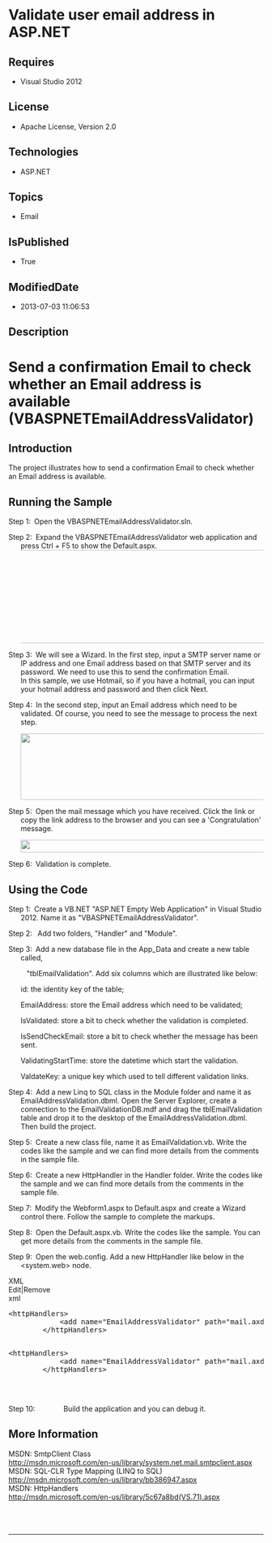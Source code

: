 # Validate user email address in ASP.NET
## Requires
* Visual Studio 2012
## License
* Apache License, Version 2.0
## Technologies
* ASP.NET
## Topics
* Email
## IsPublished
* True
## ModifiedDate
* 2013-07-03 11:06:53
## Description

<h1>Send a confirmation Email to check whether an Email address is available (VBASPNETEmailAddressValidator)</h1>
<h2>Introduction</h2>
<p class="MsoNormal">The project illustrates how to send a confirmation Email to check whether an Email address is available.<span style="">
</span></p>
<h2>Running the Sample<span style=""> </span></h2>
<p class="MsoListParagraphCxSpFirst" style="margin-left:.25in; text-indent:-.25in">
<span style=""><span style="">Step 1:<span style="font:7.0pt &quot;Times New Roman&quot;">&nbsp;&nbsp;
</span></span></span>Open the VBASPNETEmailAddressValidator.sln.<span style=""> </span>
</p>
<p class="MsoListParagraphCxSpMiddle" style="margin-left:.25in; text-indent:-.25in">
<span style=""><span style="">Step 2:<span style="font:7.0pt &quot;Times New Roman&quot;">&nbsp;&nbsp;
</span></span></span>Expand the VBASPNETEmailAddressValidator web application and press Ctrl &#43; F5 to show the Default.aspx.<span style="">
<img src="/site/view/file/91621/1/image.png" alt="" width="575" height="184" align="middle">
</span></p>
<p class="MsoListParagraphCxSpMiddle" style="margin-left:.25in; text-indent:-.25in">
<span style=""><span style="">Step 3:<span style="font:7.0pt &quot;Times New Roman&quot;">&nbsp;&nbsp;
</span></span></span><span style="">We will see a Wizard. In the first step, input a SMTP server name or IP address and one Email address based on that SMTP server and its password. We need to use this to send the confirmation Email.<br>
In this sample, we use Hotmail, so if you have a hotmail, you can input your hotmail address and password and then click Next.
</span></p>
<p class="MsoListParagraphCxSpMiddle" style="margin-left:.25in; text-indent:-.25in">
<span style=""><span style="">Step 4:<span style="font:7.0pt &quot;Times New Roman&quot;">&nbsp;&nbsp;
</span></span></span><span style="">In the second step, input an Email address which need to be validated. Of course, you need to see the message to process the next step.
</span><span style=""></span></p>
<p class="MsoListParagraphCxSpMiddle" style="margin-left:.25in"><span style=""><img src="/site/view/file/91622/1/image.png" alt="" width="575" height="131" align="middle">
</span><span style=""></span></p>
<p class="MsoListParagraphCxSpMiddle" style="margin-left:.25in; text-indent:-.25in">
<span style=""><span style="">Step 5:<span style="font:7.0pt &quot;Times New Roman&quot;">&nbsp;&nbsp;
</span></span></span><span style="">Open the mail message which you have received. Click the link or copy the link address to the browser and you can see a 'Congratulation' message.</span></p>
<p class="MsoListParagraphCxSpMiddle" style="margin-left:.25in"><span style=""><img src="/site/view/file/91623/1/image.png" alt="" width="570" height="25" align="middle">
</span></p>
<p class="MsoListParagraphCxSpLast" style="margin-left:.25in; text-indent:-.25in">
<span style=""><span style="">Step 6:<span style="font:7.0pt &quot;Times New Roman&quot;">&nbsp;&nbsp;
</span></span></span>Validation is complete.</p>
<h2>Using the Code<span style=""> </span></h2>
<p class="MsoListParagraphCxSpFirst" style="margin-left:.25in; text-indent:-.25in">
<span style=""><span style="">Step 1:<span style="font:7.0pt &quot;Times New Roman&quot;">&nbsp;&nbsp;
</span></span></span>Create a VB.NET &quot;ASP.NET Empty Web Application&quot; in Visual Studio 2012. Name it as &quot;VBASPNETEmailAddressValidator&quot;.</p>
<p class="MsoListParagraphCxSpMiddle" style="margin-left:.25in; text-indent:-.25in">
<span style=""><span style="">Step 2:<span style="font:7.0pt &quot;Times New Roman&quot;">&nbsp;&nbsp;
</span></span></span><span style="">&nbsp;</span>Add two folders, &quot;Handler&quot; and &quot;Module&quot;.</p>
<p class="MsoListParagraphCxSpMiddle" style="margin-left:.25in; text-indent:-.25in">
<span style=""><span style="">Step 3:<span style="font:7.0pt &quot;Times New Roman&quot;">&nbsp;&nbsp;
</span></span></span><span style="">Add a new database file in the App_Data and create a new table called,
</span></p>
<p class="MsoListParagraphCxSpMiddle" style="margin-left:.25in"><span style=""><span style="">&nbsp;&nbsp;
</span>&quot;tblEmailValidation&quot;. Add six columns which are illustrated like below:
</span></p>
<p class="MsoListParagraphCxSpMiddle" style="margin-left:.25in"><span style="">id: the identity key of the table;
</span></p>
<p class="MsoListParagraphCxSpMiddle" style="margin-left:.25in"><span style="">EmailAddress: store the Email address which need to be validated;
</span></p>
<p class="MsoListParagraphCxSpMiddle" style="margin-left:.25in"><span style="">IsValidated: store a bit to check whether the validation is completed.
</span></p>
<p class="MsoListParagraphCxSpMiddle" style="margin-left:.25in"><span style="">IsSendCheckEmail: store a bit to check whether the message has been sent.
</span></p>
<p class="MsoListParagraphCxSpMiddle" style="margin-left:.25in"><span style="">ValidatingStartTime: store the datetime which start the validation.
</span></p>
<p class="MsoListParagraphCxSpMiddle" style="margin-left:.25in"><span style="">ValdateKey: a unique key which used to tell different validation links.</span></p>
<p class="MsoListParagraphCxSpMiddle" style="margin-left:.25in; text-indent:-.25in">
<span style=""><span style="">Step 4:<span style="font:7.0pt &quot;Times New Roman&quot;">&nbsp;&nbsp;
</span></span></span>Add a new Linq to SQL class in the Module folder and name it as EmailAddressValidation.dbml. Open the Server Explorer, create a connection to the EmailValidationDB.mdf and drag the tblEmailValidation table and drop it to the desktop of
 the EmailAddressValidation.dbml. Then build the project.</p>
<p class="MsoListParagraphCxSpMiddle" style="margin-left:.25in; text-indent:-.25in">
<span style=""><span style="">Step 5:<span style="font:7.0pt &quot;Times New Roman&quot;">&nbsp;&nbsp;
</span></span></span>Create a new class file, name it as EmailValidation.vb. Write the codes like the sample and we can find more details from the comments in the sample file.</p>
<p class="MsoListParagraphCxSpMiddle" style="margin-left:.25in; text-indent:-.25in">
<span style=""><span style="">Step 6:<span style="font:7.0pt &quot;Times New Roman&quot;">&nbsp;&nbsp;
</span></span></span>Create a new HttpHandler in the Handler folder. Write the codes like the sample and we can find more details from the comments in the sample file.</p>
<p class="MsoListParagraphCxSpMiddle" style="margin-left:.25in; text-indent:-.25in">
<span style=""><span style="">Step 7:<span style="font:7.0pt &quot;Times New Roman&quot;">&nbsp;&nbsp;
</span></span></span>Modify the Webform1.aspx to Default.aspx and create a Wizard control there. Follow the sample to complete the markups.</p>
<p class="MsoListParagraphCxSpMiddle" style="margin-left:.25in; text-indent:-.25in">
<span style=""><span style="">Step 8:<span style="font:7.0pt &quot;Times New Roman&quot;">&nbsp;&nbsp;
</span></span></span>Open the Default.aspx.vb. Write the codes like the sample. You can get more details from the comments in the sample file.</p>
<p class="MsoListParagraphCxSpLast" style="margin-left:.25in; text-indent:-.25in">
<span style=""><span style="">Step 9:<span style="font:7.0pt &quot;Times New Roman&quot;">&nbsp;&nbsp;
</span></span></span>Open the web.config. Add a new HttpHandler like below in the &lt;system.web&gt; node.</p>
<div class="scriptcode">
<div class="pluginEditHolder" pluginCommand="mceScriptCode">
<div class="title"><span>XML</span></div>
<div class="pluginLinkHolder"><span class="pluginEditHolderLink">Edit</span>|<span class="pluginRemoveHolderLink">Remove</span>
</div>
<span class="hidden">xml</span>
<pre class="hidden">
&lt;httpHandlers&gt;
&nbsp;&nbsp;&nbsp;&nbsp;&nbsp;&nbsp;&nbsp;&nbsp;&nbsp;&nbsp;&nbsp; &lt;add name=&quot;EmailAddressValidator&quot; path=&quot;mail.axd&quot; verb=&quot;GET&quot; validate=&quot;false&quot; type=&quot;VBASPNETEmailAddressValidator.EmailAvailableValidationHandler&quot; /&gt;
&nbsp;&nbsp;&nbsp;&nbsp;&nbsp;&nbsp;&nbsp; &lt;/httpHandlers&gt;

</pre>
<pre id="codePreview" class="xml">
&lt;httpHandlers&gt;
&nbsp;&nbsp;&nbsp;&nbsp;&nbsp;&nbsp;&nbsp;&nbsp;&nbsp;&nbsp;&nbsp; &lt;add name=&quot;EmailAddressValidator&quot; path=&quot;mail.axd&quot; verb=&quot;GET&quot; validate=&quot;false&quot; type=&quot;VBASPNETEmailAddressValidator.EmailAvailableValidationHandler&quot; /&gt;
&nbsp;&nbsp;&nbsp;&nbsp;&nbsp;&nbsp;&nbsp; &lt;/httpHandlers&gt;

</pre>
</div>
</div>
<div class="endscriptcode">&nbsp;</div>
<p class="MsoListParagraph" style="margin-left:.25in; text-indent:-.25in"><span style=""><span style="">Step 10:<span style="font:7.0pt &quot;Times New Roman&quot;">&nbsp;&nbsp;&nbsp;&nbsp;&nbsp;&nbsp;&nbsp;&nbsp;&nbsp;&nbsp;&nbsp;&nbsp;&nbsp;&nbsp;&nbsp;&nbsp;&nbsp;&nbsp;&nbsp;&nbsp;&nbsp;&nbsp;&nbsp;
</span></span></span>Build the application and you can debug it<span style="">.</span></p>
<h2>More Information</h2>
<p class="MsoNormal">MSDN: SmtpClient Class<br>
<a href="http://msdn.microsoft.com/en-us/library/system.net.mail.smtpclient.aspx">http://msdn.microsoft.com/en-us/library/system.net.mail.smtpclient.aspx</a><br>
MSDN: SQL-CLR Type Mapping (LINQ to SQL)<br>
<a href="http://msdn.microsoft.com/en-us/library/bb386947.aspx">http://msdn.microsoft.com/en-us/library/bb386947.aspx</a><br>
MSDN: HttpHandlers<br>
<a href="http://msdn.microsoft.com/en-us/library/5c67a8bd(VS.71).aspx">http://msdn.microsoft.com/en-us/library/5c67a8bd(VS.71).aspx</a><br>
<br>
<span style=""><br style="">
<br style="">
</span></p>
<hr>
<div><a href="http://go.microsoft.com/?linkid=9759640" style="margin-top:3px"><img alt="" src="http://bit.ly/onecodelogo">
</a></div>
